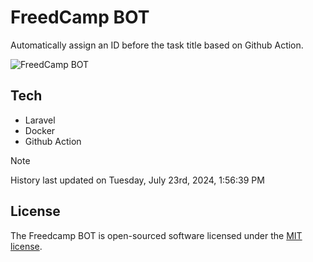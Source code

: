 # FreedCamp BOT

Automatically assign an ID before the task title based on Github Action.

![FreedCamp BOT](https://repository-images.githubusercontent.com/737932867/7d34798b-2680-471c-b089-a78a718d3d6a)

## Tech

- Laravel
- Docker
- Github Action

> [!NOTE]  
> History last updated on Tuesday, July 23rd, 2024, 1:56:39 PM

## License

The Freedcamp BOT is open-sourced software licensed under the [MIT license](https://opensource.org/licenses/MIT).
